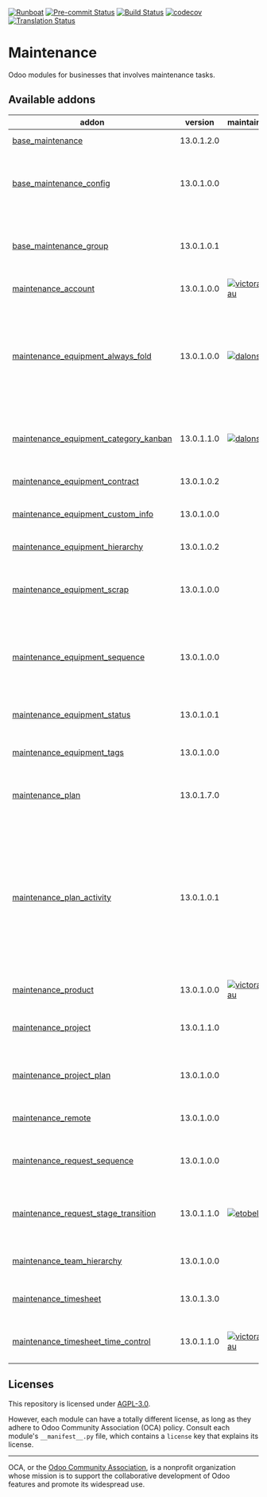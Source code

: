 
[![Runboat](https://img.shields.io/badge/runboat-Try%20me-875A7B.png)](https://runboat.odoo-community.org/builds?repo=OCA/maintenance&target_branch=13.0)
[![Pre-commit Status](https://github.com/OCA/maintenance/actions/workflows/pre-commit.yml/badge.svg?branch=13.0)](https://github.com/OCA/maintenance/actions/workflows/pre-commit.yml?query=branch%3A13.0)
[![Build Status](https://github.com/OCA/maintenance/actions/workflows/test.yml/badge.svg?branch=13.0)](https://github.com/OCA/maintenance/actions/workflows/test.yml?query=branch%3A13.0)
[![codecov](https://codecov.io/gh/OCA/maintenance/branch/13.0/graph/badge.svg)](https://codecov.io/gh/OCA/maintenance)
[![Translation Status](https://translation.odoo-community.org/widgets/maintenance-13-0/-/svg-badge.svg)](https://translation.odoo-community.org/engage/maintenance-13-0/?utm_source=widget)

<!-- /!\ do not modify above this line -->

# Maintenance

Odoo modules for businesses that involves maintenance tasks.

<!-- /!\ do not modify below this line -->

<!-- prettier-ignore-start -->

[//]: # (addons)

Available addons
----------------
addon | version | maintainers | summary
--- | --- | --- | ---
[base_maintenance](base_maintenance/) | 13.0.1.2.0 |  | Base Maintenance
[base_maintenance_config](base_maintenance_config/) | 13.0.1.0.0 |  | Provides general settings for the Maintenance App
[base_maintenance_group](base_maintenance_group/) | 13.0.1.0.1 |  | Provides base access groups for the Maintenance App
[maintenance_account](maintenance_account/) | 13.0.1.0.0 | [![victoralmau](https://github.com/victoralmau.png?size=30px)](https://github.com/victoralmau) | Maintenance Account
[maintenance_equipment_always_fold](maintenance_equipment_always_fold/) | 13.0.1.0.0 | [![dalonsod](https://github.com/dalonsod.png?size=30px)](https://github.com/dalonsod) | Equipment categories will always be folded if I indicate it with an always_fold Boolean; if not, let him behave as before
[maintenance_equipment_category_kanban](maintenance_equipment_category_kanban/) | 13.0.1.1.0 | [![dalonsod](https://github.com/dalonsod.png?size=30px)](https://github.com/dalonsod) | Sets kanban category groping by default for equipments
[maintenance_equipment_contract](maintenance_equipment_contract/) | 13.0.1.0.2 |  | Manage equipment contracts
[maintenance_equipment_custom_info](maintenance_equipment_custom_info/) | 13.0.1.0.0 |  | Add custom info in equipments
[maintenance_equipment_hierarchy](maintenance_equipment_hierarchy/) | 13.0.1.0.2 |  | Manage equipment hierarchy
[maintenance_equipment_scrap](maintenance_equipment_scrap/) | 13.0.1.0.0 |  | Enhance the functionality for Scrapping Equipments
[maintenance_equipment_sequence](maintenance_equipment_sequence/) | 13.0.1.0.0 |  | Adds sequence to maintenance equipment defined in the equipment's category
[maintenance_equipment_status](maintenance_equipment_status/) | 13.0.1.0.1 |  | Maintenance Equipment Status
[maintenance_equipment_tags](maintenance_equipment_tags/) | 13.0.1.0.0 |  | Adds category tags to equipment
[maintenance_plan](maintenance_plan/) | 13.0.1.7.0 |  | Extends preventive maintenance planning
[maintenance_plan_activity](maintenance_plan_activity/) | 13.0.1.0.1 |  | This module allows defining in the maintenance plan activities that will be created once the maintenance requests are created as a consequence of the plan itself.
[maintenance_product](maintenance_product/) | 13.0.1.0.0 | [![victoralmau](https://github.com/victoralmau.png?size=30px)](https://github.com/victoralmau) | Maintenance Product
[maintenance_project](maintenance_project/) | 13.0.1.1.0 |  | Adds projects to maintenance equipments and requests
[maintenance_project_plan](maintenance_project_plan/) | 13.0.1.0.0 |  | Adds project and task to a Maintenance Plan
[maintenance_remote](maintenance_remote/) | 13.0.1.0.0 |  | Define remote on maintenance request
[maintenance_request_sequence](maintenance_request_sequence/) | 13.0.1.0.0 |  | Adds sequence to maintenance requests
[maintenance_request_stage_transition](maintenance_request_stage_transition/) | 13.0.1.1.0 | [![etobella](https://github.com/etobella.png?size=30px)](https://github.com/etobella) | Manage transition visibility and management between stages
[maintenance_team_hierarchy](maintenance_team_hierarchy/) | 13.0.1.0.0 |  | Create hierarchies on teams
[maintenance_timesheet](maintenance_timesheet/) | 13.0.1.3.0 |  | Adds timesheets to maintenance requests
[maintenance_timesheet_time_control](maintenance_timesheet_time_control/) | 13.0.1.1.0 | [![victoralmau](https://github.com/victoralmau.png?size=30px)](https://github.com/victoralmau) | Maintenance Timesheets Timesheet Time Control

[//]: # (end addons)

<!-- prettier-ignore-end -->

## Licenses

This repository is licensed under [AGPL-3.0](LICENSE).

However, each module can have a totally different license, as long as they adhere to Odoo Community Association (OCA)
policy. Consult each module's `__manifest__.py` file, which contains a `license` key
that explains its license.

----
OCA, or the [Odoo Community Association](http://odoo-community.org/), is a nonprofit
organization whose mission is to support the collaborative development of Odoo features
and promote its widespread use.

